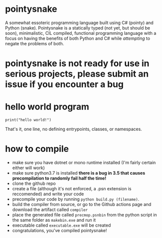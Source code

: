 # pointysnake
A somewhat essoteric programming language built using C# (pointy) and Python (snake).  Pointysnake is a statically typed (not yet, but should be soon), minimalistic, CIL compiled, functional programming language with a focus on having the benefits of both Python and C# while *attempting* to negate the problems of both.

# pointysnake is not ready for use in serious projects, please submit an issue if you encounter a bug

# hello world program
```
print("hello world!")
```

That's it, one line, no defining entrypoints, classes, or namespaces.

# how to compile

- make sure you have dotnet or mono runtime installed (I'm fairly certain either will work)
- make sure python3.7 is installed **there is a bug in 3.5 that causes precompilation to randomly fail half the time!**
- clone the github repo
- create a file (although it's not enforced, a .psn extension is reccomended) and write your code
- precompile your code by running `python build.py (filename)`.
- build the compiler from source, or go to the Github actions page and download the artifact called `compiler`
- place the generated file called `precmop.psnbin` from the python script in the same folder as `makebin.exe` and run it
- executable called `executable.exe` will be created
- congratulations, you've compiled pointysnake!